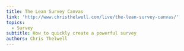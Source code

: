 ```yaml
---
title: The Lean Survey Canvas
link: 'http://www.christhelwell.com/live/the-lean-survey-canvas/'
topics:
  - Survey
subtitle: How to quickly create a powerful survey
authors: Chris Thelwell
---
```


